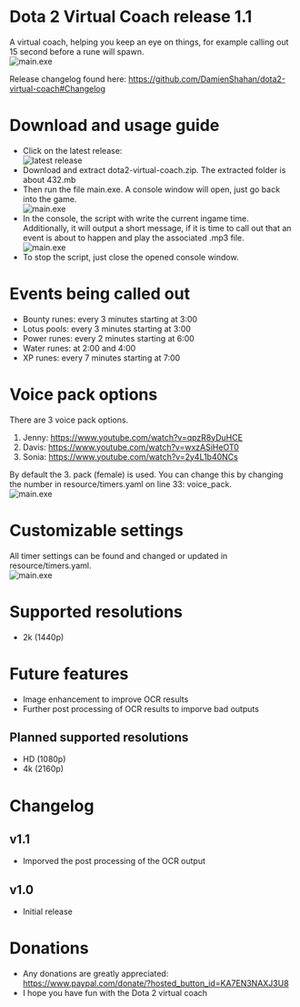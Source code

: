 # Dota 2 Virtual Coach release 1.1
A virtual coach, helping you keep an eye on things, for example calling out 15 second before a rune will spawn.\
  ![main.exe](https://i.imgur.com/DxdFDqO.png)
 
Release changelog found here: https://github.com/DamienShahan/dota2-virtual-coach#Changelog

# Download and usage guide
* Click on the latest release:\
  ![latest release](https://i.imgur.com/CXmSXY7.png)
* Download and extract dota2-virtual-coach.zip. The extracted folder is about 432.mb 
* Then run the file main.exe. A console window will open, just go back into the game.\
  ![main.exe](https://i.imgur.com/7BSqpjj.png)
* In the console, the script with write the current ingame time. Additionally, it will output a short message, if it is time to call out that an event is about to happen and play the associated .mp3 file.\
  ![main.exe](https://i.imgur.com/DxdFDqO.png)
* To stop the script, just close the opened console window.

# Events being called out
* Bounty runes: every 3 minutes starting at 3:00
* Lotus pools: every 3 minutes starting at 3:00
* Power runes: every 2 minutes starting at 6:00
* Water runes: at 2:00 and 4:00
* XP runes: every 7 minutes starting at 7:00

# Voice pack options
There are 3 voice pack options.
1. Jenny: https://www.youtube.com/watch?v=qpzR8yDuHCE
2. Davis: https://www.youtube.com/watch?v=wxzASiHeOT0
3. Sonia: https://www.youtube.com/watch?v=2y4L1b40NCs

By default the 3. pack (female) is used. You can change this by changing the number in resource/timers.yaml on line 33: voice_pack.\
  ![main.exe](https://i.imgur.com/ugzbQ6p.png)

# Customizable settings
All timer settings can be found and changed or updated in resource/timers.yaml.\
  ![main.exe](https://i.imgur.com/X3GHrAq.png)

# Supported resolutions
* 2k (1440p)

# Future features
* Image enhancement to improve OCR results
* Further post processing of OCR results to imporve bad outputs

## Planned supported resolutions
* HD (1080p)
* 4k (2160p)

# Changelog
## v1.1
* Imporved the post processing of the OCR output
## v1.0
* Initial release

# Donations
* Any donations are greatly appreciated: https://www.paypal.com/donate/?hosted_button_id=KA7EN3NAXJ3U8
* I hope you have fun with the Dota 2 virtual coach